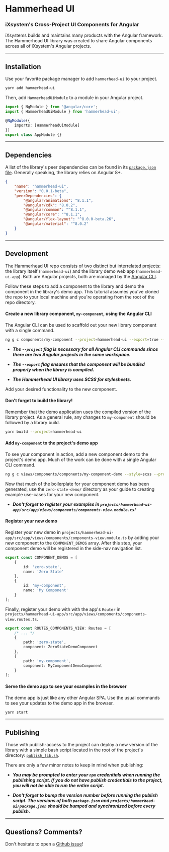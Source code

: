 # Hammerhead UI

### iXsystem's Cross-Project UI Components for Angular

iXsystems builds and maintains many products with the Angular framework. The Hammerhead UI library was created to share Angular components across all of iXsystem's Angular projects.

---

## Installation

Use your favorite package manager to add `hammerhead-ui` to your project.

```sh
yarn add hammerhead-ui
```

Then, add `HammerheadUiModule` to a module in your Angular project.

```ts
import { NgModule } from '@angular/core';
import { HammerheadUiModule } from 'hammerhead-ui';

@NgModule({
    imports: [HammerheadUiModule]
})
export class AppModule {}
```

---

## Dependencies

A list of the library's peer dependencies can be found in its [`package.json` file](https://github.com/iXsystems/hammerhead-ui/blob/master/projects/hammerhead-ui/package.json). Generally speaking, the library relies on Angular 8+.

```json
{
    "name": "hammerhead-ui",
    "version": "0.0.1-beta",
    "peerDependencies": {
        "@angular/animations": "8.1.1",
        "@angular/cdk": "8.0.2",
        "@angular/common": "^8.1.1",
        "@angular/core": "^8.1.1",
        "@angular/flex-layout": "^8.0.0-beta.26",
        "@angular/material": "^8.0.2"
    }
}
```

---

## Development

The Hammerhead UI repo consists of two distinct but interrelated projects: the library itself (`hammerhead-ui`) and the library demo web app (`hammerhead-ui-app`). Both are Angular projects, both are managed by the [Angular CLI](https://cli.angular.io/).

Follow these steps to add a component to the library and demo the component in the library's demo app. This tutorial assumes you've cloned the repo to your local machine and you're operating from the root of the repo directory.

#### Create a new library component, `my-component`, using the Angular CLI

The Angular CLI can be used to scaffold out your new library component with a single command.

```sh
ng g c components/my-component --project=hammerhead-ui --export=true --style=scss
```

-   **_The `--project` flag is necessary for all Angular CLI commands since there are two Angular projects in the same workspace._**

-   **_The `--export` flag ensures that the component will be bundled properly when the library is compiled._**

-   **_The Hammerhead UI library uses SCSS for stylesheets._**

Add your desired functionality to the new component.

#### Don't forget to build the library!

Remember that the demo application uses the compiled version of the library project. As a general rule, any changes to `my-component` should be followed by a library build.

```sh
yarn build --project=hammerhead-ui
```

#### Add `my-component` to the project's demo app

To see your component in action, add a new component demo to the project's demo app. Much of the work can be done with a single Angular CLI command.

```sh
ng g c views/components/components/my-component-demo --style=scss --project=hammerhead-ui-app
```

Now that much of the boilerplate for your component demo has been generated, use the `zero-state-demo/` directory as your guide to creating example use-cases for your new component.

-   **_Don't forget to register your examples in `projects/hammerhead-ui-app/src/app/views/components/components-view.module.ts`!_**

#### Register your new demo

Register your new demo in `projects/hammerhead-ui-app/src/app/views/components/components-view.module.ts` by adding your new component to the `COMPONENT_DEMOS` array. After this step, your component demo will be registered in the side-nav navigation list.

```ts
export const COMPONENT_DEMOS = [
    {
        id: 'zero-state',
        name: 'Zero State'
    },
    {
        id: 'my-component',
        name: 'My Component'
    }
];
```

Finally, register your demo with with the app's `Router` in `projects/hammerhead-ui-app/src/app/views/components/components-view.routes.ts`.

```ts
export const ROUTES_COMPONENTS_VIEW: Routes = [
    /* ... */
    {
        path: 'zero-state',
        component: ZeroStateDemoComponent
    },
    {
        path: 'my-component',
        component: MyComponentDemoComponent
    }
];
```

#### Serve the demo app to see your examples in the browser

The demo app is just like any other Angular SPA. Use the usual commands to see your updates to the demo app in the browser.

```sh
yarn start
```

---

## Publishing

Those with publish-access to the project can deploy a new version of the library with a simple bash script located in the root of the project's directory: [`publish_lib.sh`](https://github.com/iXsystems/hammerhead-ui/blob/master/publish_lib.sh).

There are only a few minor notes to keep in mind when publishing:

-   **_You may be prompted to enter your `npm` credentials when running the publishing script. If you do not have publish credentials to the project, you will not be able to run the entire script._**

-   **_Don't forget to bump the version number before running the publish script. The versions of both `package.json` and `projects/hammerhead-ui/package.json` should be bumped and synchronized before every publish._**

---

## Questions? Comments?

Don't hesitate to open a [Github issue](https://github.com/iXsystems/hammerhead-ui/issues/new)!
